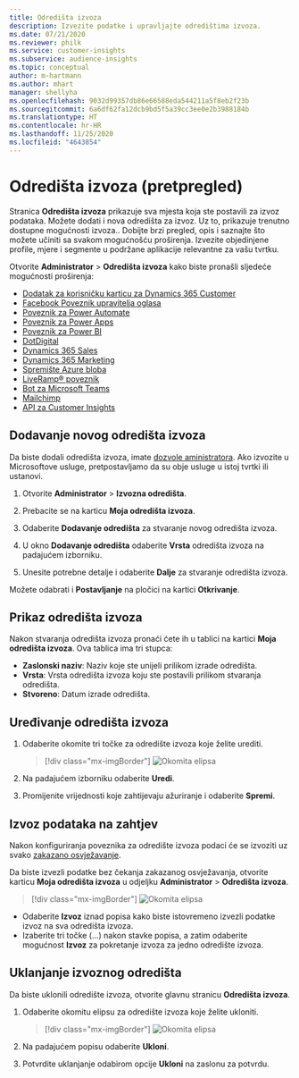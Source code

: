 ```yaml
---
title: Odredišta izvoza
description: Izvezite podatke i upravljajte odredištima izvoza.
ms.date: 07/21/2020
ms.reviewer: philk
ms.service: customer-insights
ms.subservice: audience-insights
ms.topic: conceptual
author: m-hartmann
ms.author: mhart
manager: shellyha
ms.openlocfilehash: 9032d99357db86e66588eda544211a5f8eb2f23b
ms.sourcegitcommit: 6a6df62fa12dcb9bd5f5a39cc3ee0e2b3988184b
ms.translationtype: HT
ms.contentlocale: hr-HR
ms.lasthandoff: 11/25/2020
ms.locfileid: "4643854"
---
```

# <a name="export-destinations-preview"></a>Odredišta izvoza (pretpregled)

Stranica **Odredišta izvoza** prikazuje sva mjesta koja ste postavili za izvoz podataka. Možete dodati i nova odredišta za izvoz. Uz to, prikazuje trenutno dostupne mogućnosti izvoza.. Dobijte brzi pregled, opis i saznajte što možete učiniti sa svakom mogućnošću proširenja. Izvezite objedinjene profile, mjere i segmente u podržane aplikacije relevantne za vašu tvrtku.

Otvorite **Administrator** > **Odredišta izvoza** kako biste pronašli sljedeće mogućnosti proširenja:

- [Dodatak za korisničku karticu za Dynamics 365 Customer](customer-card-add-in.md)
- [Facebook Poveznik upravitelja oglasa](export-facebook.md)
- [Poveznik za Power Automate](export-power-automate.md)
- [Poveznik za Power Apps](export-power-apps.md)
- [Poveznik za Power BI](export-power-bi.md)
- [DotDigital](export-dotdigital.md)
- [Dynamics 365 Sales](export-dynamics365-sales.md)
- [Dynamics 365 Marketing](export-dynamics365-marketing.md)
- [Spremište Azure bloba](export-azure-blob-storage.md)
- [LiveRamp&reg; poveznik](export-liveramp.md)
- [Bot za Microsoft Teams](export-teams-bot.md)
- [Mailchimp](export-mailchimp.md)
- [API za Customer Insights](apis.md)

## <a name="add-a-new-export-destination"></a>Dodavanje novog odredišta izvoza

Da biste dodali odredišta izvoza, imate [dozvole aministratora](permissions.md). Ako izvozite u Microsoftove usluge, pretpostavljamo da su obje usluge u istoj tvrtki ili ustanovi.

1. Otvorite **Administrator** > **Izvozna odredišta**.

1. Prebacite se na karticu **Moja odredišta izvoza**.

1. Odaberite **Dodavanje odredišta** za stvaranje novog odredišta izvoza.

1. U okno **Dodavanje odredišta** odaberite **Vrsta** odredišta izvoza na padajućem izborniku.

1. Unesite potrebne detalje i odaberite **Dalje** za stvaranje odredišta izvoza.

Možete odabrati i **Postavljanje** na pločici na kartici **Otkrivanje**.

## <a name="view-export-destinations"></a>Prikaz odredišta izvoza

Nakon stvaranja odredišta izvoza pronaći ćete ih u tablici na kartici **Moja odredišta izvoza**. Ova tablica ima tri stupca:

- **Zaslonski naziv**: Naziv koje ste unijeli prilikom izrade odredišta.
- **Vrsta**: Vrsta odredišta izvoza koju ste postavili prilikom stvaranja odredišta.
- **Stvoreno**: Datum izrade odredišta.

## <a name="edit-an-export-destination"></a>Uređivanje odredišta izvoza

1. Odaberite okomite tri točke za odredište izvoza koje želite urediti.

   > [!div class="mx-imgBorder"]
   > ![Okomita elipsa](media/export-destinations-page-ellipsis.png "Okomita elipsa")

1. Na padajućem izborniku odaberite **Uredi**.

1. Promijenite vrijednosti koje zahtijevaju ažuriranje i odaberite **Spremi**.

## <a name="export-data-on-demand"></a>Izvoz podataka na zahtjev

Nakon konfiguriranja poveznika za odredište izvoza podaci će se izvoziti uz svako [zakazano osvježavanje](system.md#schedule-tab).

Da biste izvezli podatke bez čekanja zakazanog osvježavanja, otvorite karticu **Moja odredišta izvoza** u odjeljku **Administrator** > **Odredišta izvoza**.

> [!div class="mx-imgBorder"]
> ![Okomita elipsa](media/export-destinations-page-ellipsis.png "Okomita elipsa")

- Odaberite **Izvoz** iznad popisa kako biste istovremeno izvezli podatke izvoz na sva odredišta izvoza.
- Izaberite tri točke (...) nakon stavke popisa, a zatim odaberite mogućnost **Izvoz** za pokretanje izvoza za jedno odredište izvoza.

## <a name="remove-an-export-destination"></a>Uklanjanje izvoznog odredišta

Da biste uklonili odredište izvoza, otvorite glavnu stranicu **Odredišta izvoza**.

1. Odaberite okomitu elipsu za odredište izvoza koje želite ukloniti.

   > [!div class="mx-imgBorder"]
   > ![Okomita elipsa](media/export-destinations-page-ellipsis.png "Okomita elipsa")

2. Na padajućem popisu odaberite **Ukloni**.

3. Potvrdite uklanjanje odabirom opcije **Ukloni** na zaslonu za potvrdu.

